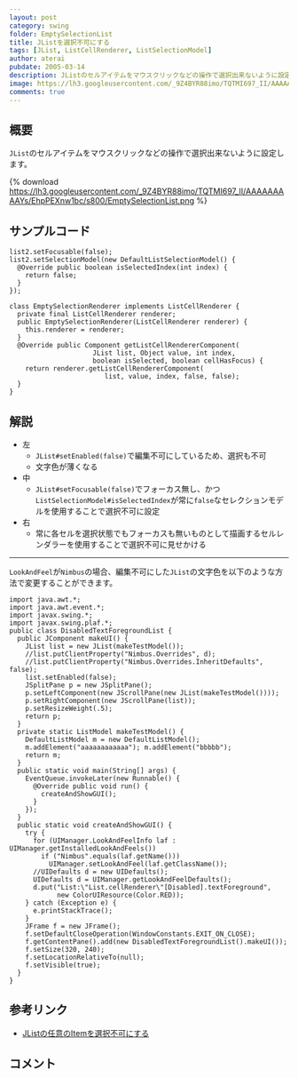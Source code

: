 ```yaml
---
layout: post
category: swing
folder: EmptySelectionList
title: JListを選択不可にする
tags: [JList, ListCellRenderer, ListSelectionModel]
author: aterai
pubdate: 2005-03-14
description: JListのセルアイテムをマウスクリックなどの操作で選択出来ないように設定します。
image: https://lh3.googleusercontent.com/_9Z4BYR88imo/TQTMI697_II/AAAAAAAAAYs/EhpPEXnw1bc/s800/EmptySelectionList.png
comments: true
---
```

## 概要
`JList`のセルアイテムをマウスクリックなどの操作で選択出来ないように設定します。

{% download https://lh3.googleusercontent.com/_9Z4BYR88imo/TQTMI697_II/AAAAAAAAAYs/EhpPEXnw1bc/s800/EmptySelectionList.png %}

## サンプルコード
<pre class="prettyprint"><code>list2.setFocusable(false);
list2.setSelectionModel(new DefaultListSelectionModel() {
  @Override public boolean isSelectedIndex(int index) {
    return false;
  }
});

class EmptySelectionRenderer implements ListCellRenderer {
  private final ListCellRenderer renderer;
  public EmptySelectionRenderer(ListCellRenderer renderer) {
    this.renderer = renderer;
  }
  @Override public Component getListCellRendererComponent(
                     JList list, Object value, int index,
                     boolean isSelected, boolean cellHasFocus) {
    return renderer.getListCellRendererComponent(
                        list, value, index, false, false);
  }
}
</code></pre>

## 解説
- 左
    - `JList#setEnabled(false)`で編集不可にしているため、選択も不可
    - 文字色が薄くなる
- 中
    - `JList#setFocusable(false)`でフォーカス無し、かつ`ListSelectionModel#isSelectedIndex`が常に`false`なセレクションモデルを使用することで選択不可に設定
- 右
    - 常に各セルを選択状態でもフォーカスも無いものとして描画するセルレンダラーを使用することで選択不可に見せかける

<!-- dummy comment line for breaking list -->

- - - -
`LookAndFeel`が`Nimbus`の場合、編集不可にした`JList`の文字色を以下のような方法で変更することができます。

<pre class="prettyprint"><code>import java.awt.*;
import java.awt.event.*;
import javax.swing.*;
import javax.swing.plaf.*;
public class DisabledTextForegroundList {
  public JComponent makeUI() {
    JList list = new JList(makeTestModel());
    //list.putClientProperty("Nimbus.Overrides", d);
    //list.putClientProperty("Nimbus.Overrides.InheritDefaults", false);
    list.setEnabled(false);
    JSplitPane p = new JSplitPane();
    p.setLeftComponent(new JScrollPane(new JList(makeTestModel())));
    p.setRightComponent(new JScrollPane(list));
    p.setResizeWeight(.5);
    return p;
  }
  private static ListModel makeTestModel() {
    DefaultListModel m = new DefaultListModel();
    m.addElement("aaaaaaaaaaaa"); m.addElement("bbbbb");
    return m;
  }
  public static void main(String[] args) {
    EventQueue.invokeLater(new Runnable() {
      @Override public void run() {
        createAndShowGUI();
      }
    });
  }
  public static void createAndShowGUI() {
    try {
      for (UIManager.LookAndFeelInfo laf : UIManager.getInstalledLookAndFeels())
        if ("Nimbus".equals(laf.getName()))
          UIManager.setLookAndFeel(laf.getClassName());
      //UIDefaults d = new UIDefaults();
      UIDefaults d = UIManager.getLookAndFeelDefaults();
      d.put("List:\"List.cellRenderer\"[Disabled].textForeground",
            new ColorUIResource(Color.RED));
    } catch (Exception e) {
      e.printStackTrace();
    }
    JFrame f = new JFrame();
    f.setDefaultCloseOperation(WindowConstants.EXIT_ON_CLOSE);
    f.getContentPane().add(new DisabledTextForegroundList().makeUI());
    f.setSize(320, 240);
    f.setLocationRelativeTo(null);
    f.setVisible(true);
  }
}
</code></pre>

## 参考リンク
- [JListの任意のItemを選択不可にする](http://ateraimemo.com/Swing/DisabledItem.html)

<!-- dummy comment line for breaking list -->

## コメント
